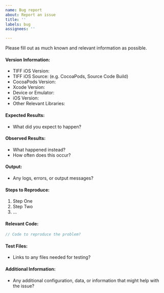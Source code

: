 ```yaml
---
name: Bug report
about: Report an issue
title: ''
labels: bug
assignees: ''

---
```


Please fill out as much known and relevant information as possible.

#### Version Information:

  * TIFF iOS Version:
  * TIFF iOS Source: (e.g. CocoaPods, Source Code Build)
  * CocoaPods Version:
  * Xcode Version:
  * Device or Emulator:
  * iOS Version:
  * Other Relevant Libraries:

#### Expected Results:

  * What did you expect to happen?

#### Observed Results:

  * What happened instead?
  * How often does this occur?

#### Output:

  * Any logs, errors, or output messages?

#### Steps to Reproduce:

  1. Step One
  2. Step Two
  3. ...

#### Relevant Code:

```objectivec
// Code to reproduce the problem?
```

#### Test Files:

  * Links to any files needed for testing?

#### Additional Information:

  * Any additional configuration, data, or information that might help with the issue?
